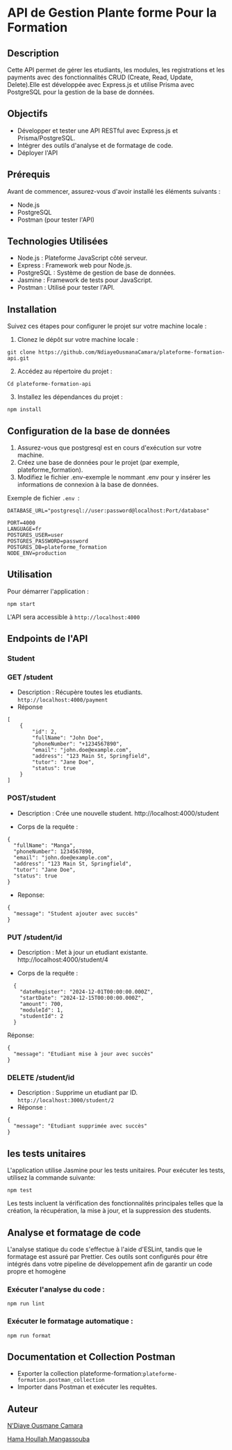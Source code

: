 # API de Gestion Plante forme Pour la Formation

## Description

Cette API permet de gérer les etudiants, les modules, les registrations et les payments avec des fonctionnalités CRUD (Create, Read, Update, Delete).Elle est développée avec Express.js et utilise Prisma avec PostgreSQL pour la gestion de la base de données.

## Objectifs

- Développer et tester une API RESTful avec Express.js et Prisma/PostgreSQL.
- Intégrer des outils d'analyse et de formatage de code.
- Déployer l'API

## Prérequis

Avant de commencer, assurez-vous d'avoir installé les éléments suivants :

- Node.js
- PostgreSQL
- Postman (pour tester l'API)

## Technologies Utilisées

- Node.js : Plateforme JavaScript côté serveur.
- Express : Framework web pour Node.js.
- PostgreSQL : Système de gestion de base de données.
- Jasmine : Framework de tests pour JavaScript.
- Postman : Utilisé pour tester l'API.

## Installation

Suivez ces étapes pour configurer le projet sur votre machine locale :

1. Clonez le dépôt sur votre machine locale :

```
git clone https://github.com/NdiayeOusmanaCamara/plateforme-formation-api.git

```

2. Accédez au répertoire du projet :

```
Cd plateforme-formation-api
```

3. Installez les dépendances du projet :

```
npm install
```

## Configuration de la base de données

1. Assurez-vous que postgresql est en cours d'exécution sur votre machine.
2. Créez une base de données pour le projet (par exemple, plateforme_formation).
3. Modifiez le fichier .env-exemple le nommant .env pour y insérer les informations de connexion à la base de données.

Exemple de fichier `.env `:

```
DATABASE_URL="postgresql://user:password@localhost:Port/database"

PORT=4000
LANGUAGE=fr
POSTGRES_USER=user
POSTGRES_PASSWORD=password
POSTGRES_DB=plateforme_formation
NODE_ENV=production
```

## Utilisation

Pour démarrer l'application :

```
npm start
```

L'API sera accessible à `http://localhost:4000`

## Endpoints de l'API

### Student

### GET /student

- Description : Récupère toutes les etudiants. `http://localhost:4000/payment`
- Réponse

```
[
    {
        "id": 2,
        "fullName": "John Doe",
        "phoneNumber": "+1234567890",
        "email": "john.doe@example.com",
        "address": "123 Main St, Springfield",
        "tutor": "Jane Doe",
        "status": true
    }
]
```

### POST/student

- Description : Crée une nouvelle student. http://localhost:4000/student

- Corps de la requête :

```
{
  "fullName": "Manga",
  "phoneNumber": 1234567890,
  "email": "john.doe@example.com",
  "address": "123 Main St, Springfield",
  "tutor": "Jane Doe",
  "status": true
}
```

- Reponse:

```
{
  "message": "Student ajouter avec succès"
}
```

### PUT /student/id

- Description : Met à jour un etudiant existante. http://localhost:4000/student/4

- Corps de la requête :

```
  {
    "dateRegister": "2024-12-01T00:00:00.000Z",
    "startDate": "2024-12-15T00:00:00.000Z",
    "amount": 700,
    "moduleId": 1,
    "studentId": 2
  }
```

Réponse:

```
{
  "message": "Etudiant mise à jour avec succès"
}
```

### DELETE /student/id

- Description : Supprime un etudiant par ID. `http://localhost:3000/student/2`
- Réponse :

```
{
  "message": "Etudiant supprimée avec succès"
}
```

## les tests unitaires

L'application utilise Jasmine pour les tests unitaires. Pour exécuter les tests, utilisez la commande suivante:

```
npm test
```

Les tests incluent la vérification des fonctionnalités principales telles que la création, la récupération, la mise à jour, et la suppression des students.

## Analyse et formatage de code

L'analyse statique du code s'effectue à l'aide d'ESLint, tandis que le formatage est assuré par Prettier. Ces outils sont configurés pour être intégrés dans votre pipeline de développement afin de garantir un code propre et homogène

### Exécuter l'analyse du code :

```
npm run lint
```

### Exécuter le formatage automatique :

```
npm run format
```

## Documentation et Collection Postman

- Exporter la collection plateforme-formation:`plateforme-formation.postman_collection`
- Importer dans Postman et exécuter les requêtes.

## Auteur

[N'Diaye Ousmane Camara](https://github.com/NdiayeOusmanaCamara)


[Hama Houllah Mangassouba ](https://https://github.com/Mangassouba)

